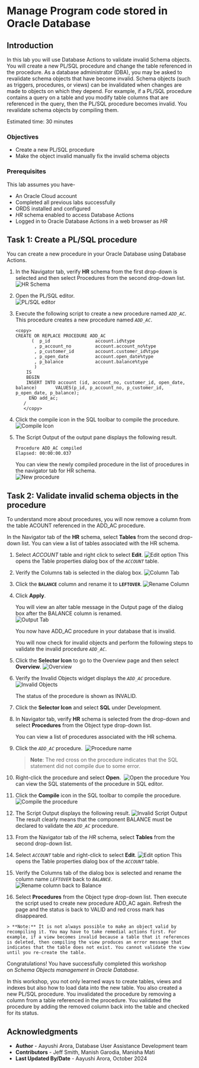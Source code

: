 ﻿# Manage Program code stored in Oracle Database

## Introduction

In this lab you will use Database Actions to validate invalid Schema objects. You will create a new PL/SQL procedure and change the table referenced in the procedure. As a database administrator (DBA), you may be asked to revalidate schema objects that have become invalid. Schema objects (such as triggers, procedures, or views) can be invalidated when changes are made to objects on which they depend. For example, if a PL/SQL procedure contains a query on a table and you modify table columns that are referenced in the query, then the PL/SQL procedure becomes invalid. You revalidate schema objects by compiling them.

Estimated time: 30 minutes

### Objectives

-   Create a new PL/SQL procedure   
-   Make the object invalid manually fix the invalid schema objects

### Prerequisites

This lab assumes you have-

-   An Oracle Cloud account
-   Completed all previous labs successfully
-   ORDS installed and configured
-   *HR* schema enabled to access Database Actions
-   Logged in to Oracle Database Actions in a web browser as *HR*

## Task 1: Create a PL/SQL procedure 

You can create a new procedure in your Oracle Database using Database Actions. 

1.  In the Navigator tab, verify **HR** schema from the first drop-down is selected and then select Procedures from the second drop-down list.
    ![HR Schema](../manage-program-code/images/procedure-hr.png)
    
2.  Open the PL/SQL editor.  
    ![PL/SQL editor](../manage-program-code/images/plsql-editor.png)  
      
3.  Execute the following script to create a new procedure named *`ADD_AC`*. This procedure creates a new procedure named *`ADD_AC`*. 
    
    ```
    <copy>
    CREATE OR REPLACE PROCEDURE ADD_AC
          (  p_id                 account.id%type
           , p_account_no         account.account_no%type
           , p_customer_id        account.customer_id%type
           , p_open_date          account.open_date%type
           , p_balance            account.balance%type                                                        
           )                                                                                                        
        IS
        BEGIN                                                                                                         
        INSERT INTO account (id, account_no, customer_id, open_date, balance)       VALUES(p_id, p_account_no, p_customer_id, p_open_date, p_balance);                                                                                       
         END add_ac;     
       /
       </copy>
    ```
    
4.  Click the compile icon in the SQL toolbar to compile the procedure.
    ![Compile Icon](../manage-program-code/images/compile-icon.png)  
    
5.  The Script Output of the output pane displays the following result.
    
    ```
    Procedure ADD_AC compiled
    Elapsed: 00:00:00.037
    ```

    You can view the newly compiled procedure in the list of procedures in the navigator tab for HR schema.  
    ![New procedure](../manage-program-code/images/new-procedure.png)

## Task 2: Validate invalid schema objects in the procedure   

To understand more about procedures, you will now remove a column from the table ACOUNT referenced in the ADD_AC procedure. 
 
In the Navigator tab of the **HR** schema, select **Tables** from the second drop-down list. You can view a list of tables associated with the HR schema.

1.  Select *ACCOUNT* table and right click to select **Edit**.
    ![Edit option](../manage-program-code/images/edit-option.png)
    This opens the Table properties dialog box of the *`ACCOUNT`* table.  
    
2.  Verify the Columns tab is selected in the dialog box.
    ![Column Tab](../manage-program-code/images/columns-tab.png)  
      
3.  Click the **`BALANCE`** column and rename it to **`LEFTOVER`**.
    ![Rename Column](../manage-program-code/images/rename-column.png)  
    
4.  Click **Apply**.
    
    You will view an alter table message in the Output page of the dialog box after the BALANCE column is renamed.  
    ![Output Tab](../manage-program-code/images/output-tab.png)   
      
    You now have ADD_AC procedure in your database that is invalid.
    
    You will now check for invalid objects and perform the following steps to validate the invalid procedure *`ADD_AC`*.
    
5.  Click the **Selector Icon** to go to the Overview page and then select **Overview**.
    ![Overview](../manage-program-code/images/overview.png)  
    
6.  Verify the Invalid Objects widget displays the *`ADD_AC`* procedure.
    ![Invalid Objects](../manage-program-code/images/invalid-objects.png)
    
    The status of the procedure is shown as INVALID.

7.  Click the **Selector Icon** and select **SQL** under Development.  
      
8.  In Navigator tab, verify **HR** schema is selected from the drop-down and select **Procedures** from the Object type drop-down list.
    
    You can view a list of procedures associated with the HR schema.  
    
9.  Click the *`ADD_AC`* procedure. 
    ![Procedure name](../manage-program-code/images/procedure-name.png)  
      
    > **Note**: The red cross on the procedure indicates that the SQL statement did not compile due to some error.  
    
10.  Right-click the procedure and select **Open**. 
    ![Open the procedure](../manage-program-code/images/open-procedure.png)
    You can view the SQL statements of the procedure in SQL editor.  
    
11.  Click the **Compile** icon in the SQL toolbar to compile the procedure.
    ![Compile the procedure](../manage-program-code/images/compile-procedure.png)  
    
12.  The Script Output displays the following result.
    ![Invalid Script Output](../manage-program-code/images/invalid-script-output.png)
    The result clearly means that the component BALANCE must be declared to validate the *`ADD_AC`* procedure.  
    
13.  From the Navigator tab of the *HR* schema, select **Tables** from the second drop-down list.  
    
14.  Select *`ACCOUNT`* table and right-click to select **Edit**.
    ![Edit option](../manage-program-code/images/edit-option.png)
    This opens the Table properties dialog box of the *`ACCOUNT`* table.  
      
15.  Verify the Columns tab of the dialog box is selected and rename the column name *`LEFTOVER`* back to *`BALANCE`*.
    ![Rename column back to Balance](../manage-program-code/images/rename-column-balance.png)  
    
16.  Select **Procedures** from the Object type drop-down list. Then execute the script used to create new procedure ADD_AC again. Refresh the page and the status is back to VALID and red cross mark has disappeared.
    
    > **Note:** It is not always possible to make an object valid by recompiling it. You may have to take remedial actions first. For example, if a view becomes invalid because a table that it references is deleted, then compiling the view produces an error message that indicates that the table does not exist. You cannot validate the view until you re-create the table.
    
Congratulations! You have successfully completed this workshop on *Schema Objects management in Oracle Database*.
    
In this workshop, you not only learned ways to create tables, views and indexes but also how to load data into the new table. You also created a new PL/SQL procedure. You invalidated the procedure by removing a column from a table referenced in the procedure. You validated the procedure by adding the removed column back into the table and checked for its status. 
    

## Acknowledgments

-   **Author** - Aayushi Arora, Database User Assistance Development team
-   **Contributors** - Jeff Smith, Manish Garodia, Manisha Mati
-   **Last Updated By/Date** - Aayushi Arora, October 2024